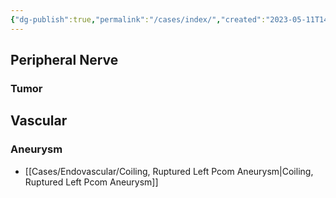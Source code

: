 ```yaml
---
{"dg-publish":true,"permalink":"/cases/index/","created":"2023-05-11T14:23:01.282-05:00","updated":"2023-05-11T22:17:38.593-05:00"}
---
```



## Peripheral Nerve

### Tumor


## Vascular

### Aneurysm

- [[Cases/Endovascular/Coiling, Ruptured Left Pcom Aneurysm\|Coiling, Ruptured Left Pcom Aneurysm]]